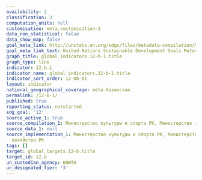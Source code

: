 ```yaml
---
availability: 2
classification: 3
computation_units: null
customisation: meta.customisation-1
data_non_statistical: false
data_show_map: false
goal_meta_link: http://unstats.un.org/sdgs/files/metadata-compilation/Metadata-Goal-12.pdf
goal_meta_link_text: United Nations Sustainable Development Goals Metadata (pdf 782kB)
graph_title: global_indicators.12-b-1.title
graph_type: line
indicator: 12.b.1
indicator_name: global_indicators.12-b-1.title
indicator_sort_order: 12-0b-01
layout: indicator
national_geographical_coverage: meta.Казахстан
permalink: /12-b-1/
published: true
reporting_status: notstarted
sdg_goal: '12'
source_active_1: true
source_compilation_1: Министерство культуры и спорта РК, Министерство энергетики РК
source_data_1: null
source_implementation_1: Министерство культуры и спорта РК, Министерство сельского
  хозяйства РК
tags: []
target: global_targets.12-b.title
target_id: 12.b
un_custodian_agency: UNWTO
un_designated_tier: '3'
---
```

